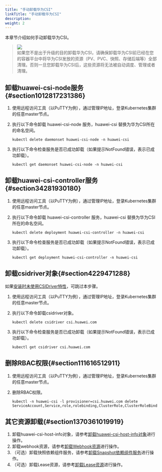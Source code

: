 ```yaml
---
title: "手动卸载华为CSI"
linkTitle: "手动卸载华为CSI"
description: 
weight: 2
---
```


本章节介绍如何手动卸载华为CSI。

>![](/css-docs/public_sys-resources/zh-cn/icon-notice.gif)  
>如果您不是出于升级的目的卸载华为CSI，请确保卸载华为CSI前已经在您的容器平台中将华为CSI发放的资源（PV、PVC、快照、存储后端等）全部清理。否则一旦您卸载华为CSI后，这些资源将无法被自动调度、管理或者清理。

## 卸载huawei-csi-node服务{#section1012817231386}

1.  使用远程访问工具（以PuTTY为例），通过管理IP地址，登录Kubernetes集群的任意master节点。
2.  执行以下命令卸载 huawei-csi-node 服务，huawei-csi 替换为华为CSI所在的命名空间。

    ```
    kubectl delete daemonset huawei-csi-node -n huawei-csi
    ```

3.  执行以下命令检查服务是否已成功卸载（如果提示NotFound错误，表示已成功卸载）。

    ```
    kubectl get daemonset huawei-csi-node -n huawei-csi
    ```

## 卸载huawei-csi-controller服务{#section34281930180}

1.  使用远程访问工具（以PuTTY为例），通过管理IP地址，登录Kubernetes集群的任意master节点。
2.  执行以下命令卸载 huawei-csi-controller 服务，huawei-csi 替换为华为CSI所在的命名空间。

    ```
    kubectl delete deployment huawei-csi-controller -n huawei-csi
    ```

3.  执行以下命令检查服务是否已成功卸载（如果提示NotFound错误，表示已成功卸载）。

    ```
    kubectl get deployment huawei-csi-controller -n huawei-csi
    ```

## 卸载csidriver对象{#section4229471288}

如果[安装时未使用CSIDriver特性](/v4.5.0/installation-and-deployment/installing-huawei-csi/manually-installing-huawei-csi#li395973220487)，可跳过本步骤。

1.  使用远程访问工具（以PuTTY为例），通过管理IP地址，登录Kubernetes集群的任意master节点。
2.  执行以下命令卸载csidriver对象。

    ```
    kubectl delete csidriver csi.huawei.com
    ```

3.  执行以下命令检查服务是否已成功卸载（如果提示NotFound错误，表示已成功卸载）。

    ```
    kubectl get csidriver csi.huawei.com
    ```

## 删除RBAC权限{#section111616512911}

1.  使用远程访问工具（以PuTTY为例），通过管理IP地址，登录Kubernetes集群的任意master节点。
2.  删除RBAC权限。

    ```
    kubectl -n huawei-csi -l provisioner=csi.huawei.com delete ServiceAccount,Service,role,rolebinding,ClusterRole,ClusterRoleBinding
    ```

## 其它资源卸载{#section1370361019919}

1.  卸载huawei-csi-host-info对象，请参考[卸载huawei-csi-host-info对象](/v4.5.0/installation-and-deployment/uninstalling-huawei-csi/uninstalling-huawei-csi-using-helm/uninstalling-csi-dependent-component-services#section870813403017)进行操作。
2.  卸载webhook资源，请参考[卸载Webhook资源](/v4.5.0/installation-and-deployment/uninstalling-huawei-csi/uninstalling-huawei-csi-using-helm/uninstalling-csi-dependent-component-services#section871155813014)进行操作。
3.  （可选）卸载快照依赖组件服务，请参考[卸载Snapshot依赖组件服务](/v4.5.0/installation-and-deployment/uninstalling-huawei-csi/uninstalling-huawei-csi-using-helm/uninstalling-csi-dependent-component-services#section48371491319)进行操作。
4.  （可选）卸载Lease资源，请参考[卸载Lease资源](/v4.5.0/installation-and-deployment/uninstalling-huawei-csi/uninstalling-huawei-csi-using-helm/uninstalling-csi-dependent-component-services#section263805014317)进行操作。

